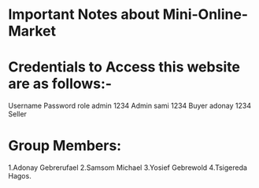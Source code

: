 # Important Notes about Mini-Online-Market

# Credentials to Access this website are as follows:-
Username         Password         role
admin            1234             Admin
sami             1234             Buyer
adonay           1234             Seller

# Group Members:
1.Adonay Gebrerufael
2.Samsom Michael
3.Yosief Gebrewold
4.Tsigereda Hagos.


